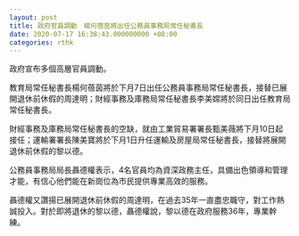 ```yaml
---
layout: post
title: 政府官員調動　楊何蓓茵將出任公務員事務局常任秘書長
date: 2020-07-17 16:38:43.000000000 +08:00
categories: rthk
---
```


政府宣布多個高層官員調動。

教育局常任秘書長楊何蓓茵將於下月7日出任公務員事務局常任秘書長，接替已展開退休前休假的周達明；財經事務及庫務局常任秘書長李美嫦將於同日出任教育局常任秘書長。

財經事務及庫務局常任秘書長的空缺，就由工業貿易署署長甄美薇將下月10日起接任；運輸署署長陳美寶將於下月1日升任運輸及房屋局常任秘書長，接替將展開退休前休假的黎以德。

公務員事務局局長聶德權表示，4名官員均為資深政務主任，具備出色領導和管理才能，有信心他們能在新崗位為市民提供專業高效的服務。

聶德權又讚揚已展開退休前休假的周達明，在過去35年一直盡忠職守，對工作熱誠投入。對於即將退休的黎以德，聶德權說，黎以德在政府服務36年，專業幹練。
